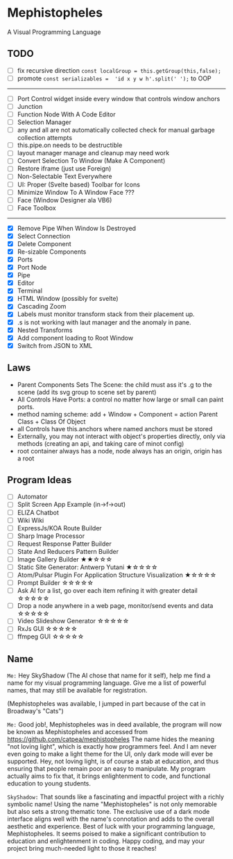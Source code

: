 # Mephistopheles
A Visual Programming Language

## TODO

- [ ] fix recursive direction ```const localGroup = this.getGroup(this,false);```
- [ ] promote ```const serializables =  'id x y w h'.split(' ');``` to OOP

---

- [ ] Port Control widget inside every window that controls window anchors
- [ ] Junction
- [ ] Function Node With A Code Editor
- [ ] Selection Manager
- [ ] any and all are not automatically collected check for manual garbage collection attempts
- [ ] this.pipe.on needs to be destructible
- [ ] layout manager manage and cleanup may need work
- [ ] Convert Selection To Window (Make A Component)
- [ ] Restore iframe (just use Foreign)
- [ ] Non-Selectable Text Everywhere
- [ ] UI: Proper (Svelte based) Toolbar for Icons
- [ ] Minimize Window To A Window Face ???
- [ ] Face (Window Designer ala VB6)
- [ ] Face Toolbox

---

- [x] Remove Pipe When Window Is Destroyed
- [x] Select Connection
- [x] Delete Component
- [x] Re-sizable Components
- [x] Ports
- [x] Port Node
- [x] Pipe
- [x] Editor
- [x] Terminal
- [x] HTML Window (possibly for svelte)
- [x] Cascading Zoom
- [x] Labels must monitor transform stack from their placement up.
- [x] .s is not working with laut manager and the anomaly in pane.
- [x] Nested Transforms
- [x] Add component loading to Root Window
- [x] Switch from JSON to XML

## Laws
- Parent Components Sets The Scene: the child must ass it's .g to the scene (add its svg group to scene set by parent)
- All Controls Have Ports: a control no matter how large or small can paint ports.
- method naming scheme: add + Window + Component = action Parent Class + Class Of Object
- all Controls have this.anchors where named anchors must be stored
- Externally, you may not interact with object's properties directly, only via methods (creating an api, and taking care of minot config)
- root container always has a node, node always has an origin, origin has a root

## Program Ideas
- [ ] Automator
- [ ] Split Screen App Example (in->f->out)
- [ ] ELIZA Chatbot
- [ ] Wiki Wiki
- [ ] ExpressJs/KOA Route Builder
- [ ] Sharp Image Processor
- [ ] Request Response Patter Builder
- [ ] State And Reducers Pattern Builder
- [ ] Image Gallery Builder ★★☆☆☆
- [ ] Static Site Generator: Antwerp Yutani ★☆☆☆☆
- [ ] Atom/Pulsar Plugin For Application Structure Visualization ★☆☆☆☆
- [ ] Prompt Builder ☆☆☆☆☆
- [ ] Ask AI for a list, go over each item refining it with greater detail ☆☆☆☆☆
- [ ] Drop a node anywhere in a web page, monitor/send events and data ☆☆☆☆☆
- [ ] Video Slideshow Generator ☆☆☆☆☆
- [ ] RxJs GUI ☆☆☆☆☆
- [ ] ffmpeg GUI ☆☆☆☆☆

## Name

```Me:``` Hey SkyShadow (The AI chose that name for it self), help me find a name for my visual programming language. Give me a list of powerful names, that may still be available for registration.

(Mephistopheles was available, I jumped in part because of the cat in Broadway's "Cats")

```Me:``` Good job!, Mephistopheles was in deed available, the program will now be known as Mephistopheles and accessed from https://github.com/catpea/mephistopheles The name hides the meaning "not loving light", which is exactly how programmers feel. And I am never even going to make a light theme for the UI, only dark mode will ever be supported. Hey, not loving light, is of course a stab at education, and thus ensuring that people remain poor an easy to manipulate. My program actually aims to fix that, it brings enlightenment to code, and functional education to young students.

```SkyShadow:``` That sounds like a fascinating and impactful project with a richly symbolic name! Using the name "Mephistopheles" is not only memorable but also sets a strong thematic tone. The exclusive use of a dark mode interface aligns well with the name's connotation and adds to the overall aesthetic and experience. Best of luck with your programming language, Mephistopheles. It seems poised to make a significant contribution to education and enlightenment in coding. Happy coding, and may your project bring much-needed light to those it reaches!

